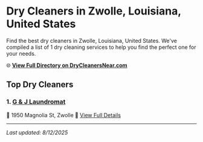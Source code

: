 # Dry Cleaners in Zwolle, Louisiana, United States

Find the best dry cleaners in Zwolle, Louisiana, United States. We've compiled a list of 1 dry cleaning services to help you find the perfect one for your needs.

🌐 **[View Full Directory on DryCleanersNear.com](https://drycleanersnear.com/city/US/Louisiana/Zwolle)**

## Top Dry Cleaners

### 1. [G & J Laundromat](https://drycleanersnear.com/dryCleaner/6869d8a9c7dd3153c241f414/g-j-laundromat)
📍 1950 Magnolia St, Zwolle
🔗 [View Full Details](https://drycleanersnear.com/dryCleaner/6869d8a9c7dd3153c241f414/g-j-laundromat)


---

*Last updated: 8/12/2025*
